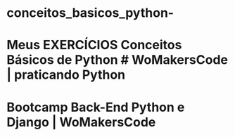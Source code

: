# conceitos_basicos_python-

# Meus EXERCÍCIOS Conceitos Básicos de Python # WoMakersCode | praticando Python

# Bootcamp Back-End Python e Django | WoMakersCode
